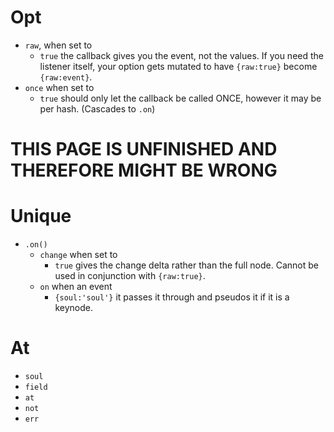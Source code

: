 # Opt



 - `raw`, when set to
    - `true` the callback gives you the event, not the values. If you need the listener itself, your option gets mutated to have `{raw:true}` become `{raw:event}`.
 - `once` when set to
    - `true` should only let the callback be called ONCE, however it may be per hash. (Cascades to `.on`)

# THIS PAGE IS UNFINISHED AND THEREFORE MIGHT BE WRONG

# Unique

 - `.on()`
    - `change` when set to
      - `true` gives the change delta rather than the full node. Cannot be used in conjunction with `{raw:true}`.
    - `on` when an event
      - `{soul:'soul'}` it passes it through and pseudos it if it is a keynode.


# At

 - `soul`
 - `field`
 - `at`
 - `not`
 - `err`